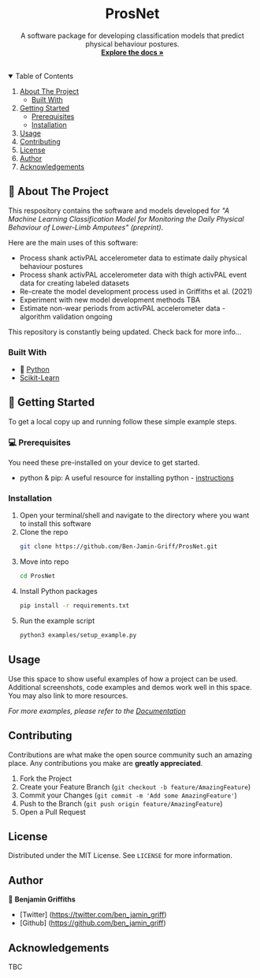   <h1 align="center">ProsNet</h1>
  <p align="center">
    A software package for developing classification models that predict physical behaviour postures.
    <br />
    <a href="https://github.com/Ben-Jamin-Griff/ProsNet"><strong>Explore the docs »</strong></a>
    <br />
    <br />
<!--    <a href="https://github.com/othneildrew/Best-README-Template">View Demo</a>
    ·
    <a href="https://github.com/othneildrew/Best-README-Template/issues">Report Bug</a>
    ·
    <a href="https://github.com/othneildrew/Best-README-Template/issues">Request Feature</a> -->
  </p>
</p>


<!-- TABLE OF CONTENTS -->
<details open="open">
  <summary>Table of Contents</summary>
  <ol>
    <li>
      <a href="#about-the-project">About The Project</a>
      <ul>
        <li><a href="#built-with">Built With</a></li>
      </ul>
    </li>
    <li>
      <a href="#getting-started">Getting Started</a>
      <ul>
        <li><a href="#prerequisites">Prerequisites</a></li>
        <li><a href="#installation">Installation</a></li>
      </ul>
    </li>
    <li><a href="#usage">Usage</a></li>
    <li><a href="#contributing">Contributing</a></li>
    <li><a href="#license">License</a></li>
    <li><a href="#author">Author</a></li>
    <li><a href="#acknowledgements">Acknowledgements</a></li>
  </ol>
</details>

## 🤔 About The Project

<!--[![Product Name Screen Shot][product-screenshot]](https://example.com)-->

This respository contains the software and models developed for *"A Machine Learning Classification Model for Monitoring the Daily Physical Behaviour of Lower-Limb Amputees" (preprint)*.

Here are the main uses of this software:
* Process shank activPAL accelerometer data to estimate daily physical behaviour postures
* Process shank activPAL accelerometer data with thigh activPAL event data for creating labeled datasets
* Re-create the model development process used in Griffiths et al. (2021)
* Experiment with new model development methods TBA
* Estimate non-wear periods from activPAL accelerometer data - algorithm validation ongoing

This repository is constantly being updated. Check back for more info...

### Built With

* 🐍 [Python](https://www.python.com)
* [Scikit-Learn](https://www.scikit-learn.org)

<!-- GETTING STARTED -->
## 🚀 Getting Started

To get a local copy up and running follow these simple example steps.

### 💻 Prerequisites

You need these pre-installed on your device to get started.

* python & pip: A useful resource for installing python - [instructions](https://realpython.com/installing-python/)

### Installation

1. Open your terminal/shell and navigate to the directory where you want to install this software
2. Clone the repo
   ```sh
   git clone https://github.com/Ben-Jamin-Griff/ProsNet.git
   ```
3. Move into repo
   ```sh
   cd ProsNet
   ```  
4. Install Python packages
   ```sh
   pip install -r requirements.txt
   ```
5. Run the example script
   ```sh
   python3 examples/setup_example.py
   ```

<!-- USAGE EXAMPLES -->
## Usage

Use this space to show useful examples of how a project can be used. Additional screenshots, code examples and demos work well in this space. You may also link to more resources.

_For more examples, please refer to the [Documentation](https://example.com)_

<!-- CONTRIBUTING -->
## Contributing

Contributions are what make the open source community such an amazing place. Any contributions you make are **greatly appreciated**.

1. Fork the Project
2. Create your Feature Branch (`git checkout -b feature/AmazingFeature`)
3. Commit your Changes (`git commit -m 'Add some AmazingFeature'`)
4. Push to the Branch (`git push origin feature/AmazingFeature`)
5. Open a Pull Request

<!-- LICENSE -->
## License

Distributed under the MIT License. See `LICENSE` for more information.

<!-- Author -->
## Author

👤 **Benjamin Griffiths**

- [Twitter] (https://twitter.com/ben_jamin_griff)
- [Github] (https://github.com/ben_jamin_griff)

<!-- ACKNOWLEDGEMENTS -->
## Acknowledgements

TBC
<!--
* [GitHub Emoji Cheat Sheet](https://www.webpagefx.com/tools/emoji-cheat-sheet)
* [Img Shields](https://shields.io)
* [Choose an Open Source License](https://choosealicense.com)
* [GitHub Pages](https://pages.github.com)
* [Animate.css](https://daneden.github.io/animate.css)
* [Loaders.css](https://connoratherton.com/loaders)
* [Slick Carousel](https://kenwheeler.github.io/slick)
* [Smooth Scroll](https://github.com/cferdinandi/smooth-scroll)
* [Sticky Kit](http://leafo.net/sticky-kit)
* [JVectorMap](http://jvectormap.com)
* [Font Awesome](https://fontawesome.com)
-->